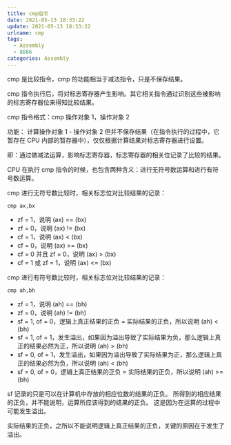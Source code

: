 ```yaml
---
title: cmp指令
date: 2021-05-13 18:33:22
update: 2021-05-13 18:33:22
urlname: cmp
tags:
  - Assembly
  - 8086
categories: Assembly
---
```


cmp 是比较指令，cmp 的功能相当于减法指令，只是不保存结果。

cmp 指令执行后，将对标志寄存器产生影响。其它相关指令通过识别这些被影响的标志寄存器位来得知比较结果。

cmp 指令格式：cmp 操作对象 1，操作对象 2

功能： 计算操作对象 1 - 操作对象 2 但并不保存结果（在指令执行的过程中，它暂存在 CPU 内部的暂存器中），仅仅根据计算结果对标志寄存器进行设置。

即：通过做减法运算，影响标志寄存器，标志寄存器的相关位记录了比较的结果。

CPU 在执行 cmp 指令的时候，也包含两种含义：进行无符号数运算和进行有符号数运算。

<!-- more -->

cmp 进行无符号数比较时，相关标志位对比较结果的记录：

`cmp ax,bx`

- zf = 1，说明 (ax) == (bx)
- zf = 0，说明 (ax) != (bx)
- cf = 1，说明 (ax) < (bx)
- cf = 0，说明 (ax) >= (bx)
- cf = 0 并且 zf = 0，说明 (ax) > (bx)
- cf = 1 或 zf = 1，说明 (ax) <= (bx)

cmp 进行有符号数比较时，相关标志位对比较结果的记录：

`cmp ah,bh`

- zf = 1，说明 (ah) == (bh)
- zf = 0，说明 (ah) != (bh)
- sf = 1, of = 0，逻辑上真正结果的正负 = 实际结果的正负，所以说明 (ah) < (bh)
- sf = 1, of = 1，发生溢出，如果因为溢出导致了实际结果为负，那么逻辑上真正的结果必然为正，所以说明 (ah) > (bh)
- sf = 0, of = 1，发生溢出，如果因为溢出导致了实际结果为正，那么逻辑上真正的结果必然为负，所以说明 (ah) < (bh)
- sf = 0, of = 0，逻辑上真正结果的正负 = 实际结果的正负，所以说明 (ah) >= (bh)

sf 记录的只是可以在计算机中存放的相应位数的结果的正负。
所得到的相应结果的正负，并不能说明，运算所应该得到的结果的正负。
这是因为在运算的过程中可能发生溢出。

实际结果的正负，之所以不能说明逻辑上真正结果的正负，关键的原因在于发生了溢出。
